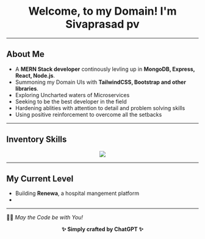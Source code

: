 

<!-- Header -->
<h1 align="center">Welcome, to my Domain! I'm Sivaprasad pv</h1>
<!-- <p align="center">
  <img  src="https://komarev.com/ghpvc/?username=bahirabdulla&label=Profile+Visits&color=blueviolet&style=flat-square" alt="Profile Views" />
</p> -->

---

##  About Me
-  A **MERN Stack developer** continously levling up in  **MongoDB, Express, React, Node.js**.
-  Summoning my Domain  UIs with **TailwindCSS, Bootstrap and other libraries**.
-  Exploring Uncharted waters of Microservices 
-  Seeking to be the best developer in the field
-  Hardening ablities with attention to detail and problem solving skills
-  Using positive reinforcement to overcome all the setbacks

---

##  Inventory Skills
<p align="center">
  <img src="https://skillicons.dev/icons?i=html,css,js,ts,react,nodejs,express,mongodb,tailwind,git,github,docker,kubernetes,aws" />
</p>

---

##  My Current Level
-  Building **Renewa**, a hospital mangement platform
-  

---

 <!-- ### 🏆 My Stats  -->
<!--  <p align="center">  -->
<!--   <img src="https://github-readme-stats.vercel.app/api?username=bahirabdulla&show_icons=true&theme=tokyonight" /> -->
<!--   <br /> -->
<!--   <img src="https://github-readme-streak-stats.herokuapp.com/?user=bahirabdulla&theme=tokyonight" /> -->
<!-- </p> -->

 <!--  ---  -->

🧙‍♂️ *May the Code be with You!* 
<p align="center"><b>✨ Simply crafted by ChatGPT ✨</b></p>

